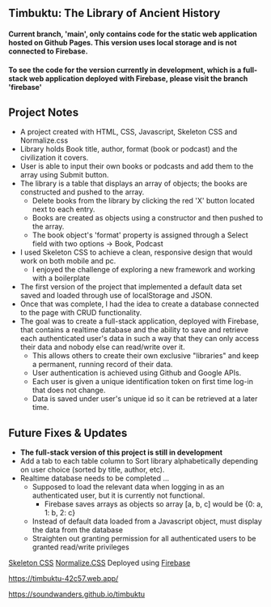 ## Timbuktu: The Library of Ancient History
#### Current branch, 'main', only contains code for the static web application hosted on Github Pages. This version uses local storage and is not connected to Firebase.
#### To see the code for the version currently in development, which is a full-stack web application deployed with Firebase, please visit the branch 'firebase'

## Project Notes
  - A project created with HTML, CSS, Javascript, Skeleton CSS and Normalize.css
  - Library holds Book title, author, format (book or podcast) and the civilization it covers.
  - User is able to input their own books or podcasts and add them to the array using Submit button.
  - The library is a table that displays an array of objects; the books are constructed and pushed to the array.
    - Delete books from the library by clicking the red 'X' button located next to each entry.
    - Books are created as objects using a constructor and then pushed to the array.
    - The book object's 'format' property is assigned through a Select field with two options -> Book, Podcast   
  - I used Skeleton CSS to achieve a clean, responsive design that would work on both mobile and pc.
    - I enjoyed the challenge of exploring a new framework and working with a boilerplate
  - The first version of the project that implemented a default data set saved and loaded through use of localStorage and JSON.
  - Once that was complete, I had the idea to create a database connected to the page with CRUD functionality.
  - The goal was to create a full-stack application, deployed with Firebase, that contains a realtime database and the ability to save and retrieve each authenticated user's data in such a way that they can only access their data and nobody else can read/write over it.
    - This allows others to create their own exclusive "libraries" and keep a permanent, running record of their data.
    - User authentication is achieved using Github and Google APIs.
    - Each user is given a unique identification token on first time log-in that does not change.
    - Data is saved under user's unique id so it can be retrieved at a later time.

## Future Fixes & Updates
  - **The full-stack version of this project is still in development**
  - Add a tab to each table column to Sort library alphabetically depending on user choice (sorted by title, author, etc).
  - Realtime database needs to be completed ...
    - Supposed to load the relevant data when logging in as an authenticated user, but it is currently not functional.
      - Firebase saves arrays as objects so array [a, b, c] would be {0: a, 1: b, 2: c}
    - Instead of default data loaded from a Javascript object, must display the data from the database
    - Straighten out granting permission for all authenticated users to be granted read/write privileges

<a href = "http://getskeleton.com">Skeleton CSS</a>
<a href = "https://github.com/necolas/normalize.css/">Normalize.CSS</a>
Deployed using <a href = "https://firebase.google.com/">Firebase</a>

https://timbuktu-42c57.web.app/

https://soundwanders.github.io/timbuktu
